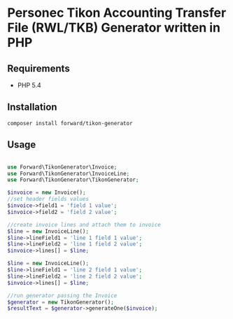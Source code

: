 # Personec Tikon Accounting Transfer File (RWL/TKB) Generator written in PHP

## Requirements
- PHP 5.4

## Installation
``composer install forward/tikon-generator``

## Usage
```php

use Forward\TikonGenerator\Invoice;
use Forward\TikonGenerator\InvoiceLine;
use Forward\TikonGenerator\TikonGenerator;

$invoice = new Invoice();
//set header fields values
$invoice->field1 = 'field 1 value';
$invoice->field2 = 'field 2 value';

//create invoice lines and attach them to invoice
$line = new InvoiceLine();
$line->lineField1 = 'line 1 field 1 value';
$line->lineField2 = 'line 1 field 2 value';
$invoice->lines[] = $line;

$line = new InvoiceLine();
$line->lineField1 = 'line 2 field 1 value';
$line->lineField2 = 'line 2 field 2 value';
$invoice->lines[] = $line;

//run generator passing the Invoice
$generator = new TikonGenerator();
$resultText = $generator->generateOne($invoice);

```
